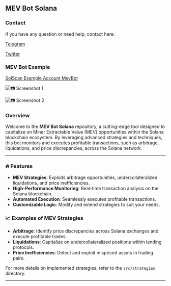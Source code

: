 ## MEV Bot Solana

### Contact

If you have any question or need help, contact here:

[Telegram](https://t.me/shiny0103)

[Twitter](https://x.com/0xTan1319)

### MEV Bot Example

[SolScan Example Account MevBot](https://solscan.io/account/8MqRTAQnjhDYH7TWS1b1DjFog4CLZfySWE5cZeotG2VW)

![📷 Screenshot 1](https://i.ibb.co/5Tk1QRz/SolScan1.png)

![📷 Screenshot 2](https://i.ibb.co/SPgkNK1/solscan2.png)

### Overview

Welcome to the **MEV Bot Solana** repository, a cutting-edge tool designed to capitalize on Miner Extractable Value (MEV) opportunities within the Solana blockchain ecosystem. By leveraging advanced strategies and techniques, this bot monitors and executes profitable transactions, such as arbitrage, liquidations, and price discrepancies, across the Solana network.

---

### 🔥 Features
- **MEV Strategies**: Exploits arbitrage opportunities, undercollateralized liquidations, and price inefficiencies.
- **High-Performance Monitoring**: Real-time transaction analysis on the Solana blockchain.
- **Automated Execution**: Seamlessly executes profitable transactions.
- **Customizable Logic**: Modify and extend strategies to suit your needs.

### 📈 Examples of MEV Strategies

- **Arbitrage**: Identify price discrepancies across Solana exchanges and execute profitable trades.
- **Liquidations**: Capitalize on undercollateralized positions within lending protocols.
- **Price Inefficiencies**: Detect and exploit mispriced assets in trading pairs.

For more details on implemented strategies, refer to the `src/strategies` directory.

---
